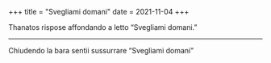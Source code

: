 +++
title = "Svegliami domani"
date = 2021-11-04
+++

Thanatos rispose
affondando a letto
“Svegliami domani.”

---

Chiudendo la bara
sentii sussurrare
“Svegliami domani”
